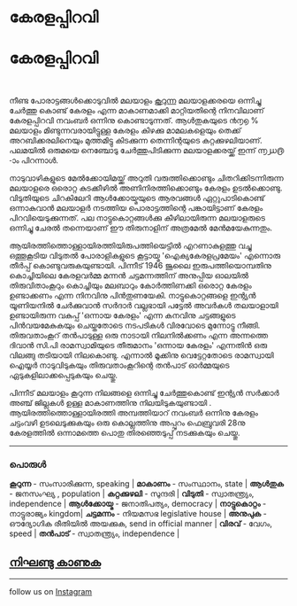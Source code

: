 # കേരളപ്പിറവി


# കേരളപ്പിറവി

<br>

നീണ്ട പോരാട്ടങ്ങള്‍ക്കൊടുവില്‍ മലയാളം [കൂറുന്ന](#പരള) മലയാളക്കരയെ ഒന്നിച്ചു ചേര്‍ത്തു കൊണ്ട് കേരളം എന്ന മാകാണമാക്കി മാറ്റിയതിന്റെ നിനവിലാണ് കേരളപ്പിറവി നവംബര്‍ ഒന്നിനു കൊണ്ടാടുന്നത്. ആള്‍തുകയുടെ ൯൱൭ % മലയാളം മിണ്ടുന്നവരായിട്ടുള്ള കേരളം കിഴക്കു മാമലകളെയും തെക്ക് അറബിക്കരലിനെയും മുത്തമിട്ടു കിടക്കുന്ന തെന്നിന്റയുടെ കറ്റക്കുഴലിയാണ്. പലമയില്‍ ഒരുമയെ നെഞ്ചോടു ചേര്‍ത്തുപിടിക്കുന്ന മലയാളക്കരയ്ക്ക് ഇന്ന് ൬൰൫ -ാം പിറന്നാള്‍. <br>

നാടുവാഴികളുടെ മേല്‍ക്കോയിമയ്ക്ക് അറുതി വരുത്തിക്കൊണ്ടും ചിതറിക്കിടന്നിരുന്ന മലയാളരെ ഒരൊറ്റ കുടക്കീഴില്‍ അണിനിരത്തിക്കൊണ്ടും കേരളം ഉടല്‍ക്കൊണ്ടു. വിടുതിയുടെ ചിറകിലേറി ആള്‍ക്കോയ്മയുടെ ആരവങ്ങള്‍ ഏറ്റുപാടികൊണ്ട് ഒന്നാകുവാന്‍ മലയാളര്‍ നടത്തിയ പൊരാട്ടത്തിന്റെ പങ്കായിട്ടാണ് കേരളം പിറവിയെടുക്കുന്നത്. പല നാട്ടുകൊറ്റങ്ങള്‍ക്കു കീഴിലായിരുന്ന മലയാളരുടെ ഒന്നിച്ചു ചേരല്‍ തന്നെയാണ് ഈ തിരുനാളിന് അത്രമേല്‍ മേന്‍മയേകുന്നതും. <br>

ആയിരത്തിത്തൊള്ളായിരത്തിയിരുപത്തിയെട്ടില്‍ എറണാകുളത്തു വച്ചു ഒത്തൂകൂടിയ വിടുതല്‍ പോരാളികളുടെ കൂട്ടായ്മ 'ഐക്യകേരളപ്രമേയം' എന്നൊരു തീര്‍പ്പ് കൊണ്ടുവരുകയുണ്ടായി. പിന്നീട് 1946 ജൂലൈ ഇരുപത്തിയൊമ്പതിനു കൊച്ചിയിലെ കേരളവര്‍മ്മ മന്നന്‍ ചട്ടമന്നത്തിന് അനുപ്പിയ ഓലയില്‍ തിരുവിതാംകൂറും കൊച്ചിയും മലബാറും കോര്‍ത്തിണക്കി ഒരൊറ്റ കേരളം ഉണ്ടാക്കണം എന്ന നിനവിനു പിന്‍തുണയേകി. നാട്ടുകൊറ്റങ്ങളെ ഇന്റ്യന്‍ യൂണിയനില്‍ ചേര്‍ക്കുവാന്‍ സര്‍ദാര്‍ വല്ലഭായി പട്ടേല്‍ അവര്‍കള്‍ തലയാളായി ഉണ്ടായിരുന്ന വകുപ്പ് 'ഒന്നായ കേരളം' എന്ന കനവിനു ചട്ടങ്ങളുടെ പിന്‍വയമേകുകയും ചെയ്തതോടെ നടപടികള്‍ വിരവോടെ മുന്നോട്ടു നീങ്ങി. തിരുവതാംകൂറ് തന്‍പാടുള്ള ഒരു നാടായി നിലനില്‍ക്കണം എന്ന അന്നത്തെ ദിവാന്‍ സി.പി രാമസ്വാമിയുടെ തീരുമാനം 'ഒന്നായ കേരളം' എന്നതിന്‍ ഒരു വിലങ്ങു തടിയായി നിലകൊണ്ടു. എന്നാല്‍ മൂക്കിനു വെട്ടേറ്റതോടെ രാമസ്വായി ഐയ്യര്‍ നാടുവിടുകയും തിരുവതാംകൂറിന്റെ തന്‍പാട് ഓര്‍മ്മയുടെ ഏടുകളിലാക്കപ്പെടുകയും ചെയ്തു. <br>

പിന്നീട് മലയാളം കൂറുന്ന നിലങ്ങളെ ഒന്നിച്ചു ചേര്‍ത്തുകൊണ്ട് ഇന്റ്യന്‍ സര്‍ക്കാര്‍ അഞ്ച് ജില്ലകള്‍ ഉള്ള മാകാണത്തിനു നിലയിടുകയുണ്ടായി . ആയിരത്തിത്തൊള്ളായിരത്തി അമ്പത്തിയാറ് നവംബര്‍ ഒന്നിനു കേരളം ചട്ടംവഴി ഉടലെടുക്കുകയും ഒരു കൊല്ലത്തിനു അപ്പുറം ഫെബ്രുവരി 28നു കേരളത്തില്‍ ഒന്നാമത്തെ പൊതു തിരഞ്ഞെടുപ്പ് നടക്കുകയും ചെയ്തു.

____

### പൊരുള്‍
**കൂറുന്ന** - സംസാരിക്കുന്ന, speaking |
**മാകാണം** - സംസ്ഥാനം, state |
**ആള്‍തുക** - ജനസംഘ്യ , population |
**കറ്റക്കുഴലി** - സുന്ദരി |
**വിടുതി**  - സ്വാതന്ത്ര്യം, independence |
**ആള്‍ക്കോയ്മ** - ജനാതിപത്യം, democracy |
**നാട്ടുകൊറ്റം** - നാട്ടുരാജ്യം kingdom|
**ചട്ടമന്നം** - നിയമസഭ legislative house |
**അനുപുക** - ഔദ്യോഗിക രീതിയില്‍ അയക്കുക, send in official manner |
**വിരവ്** - വേഗം, speed |
**തന്‍പാട്** - സ്വാതന്ത്ര്യം, independence |

## [നിഘണ്ടു കാണുക](/materials/glossary/)



______________________________________________________

follow us on [Instagram](https://www.instagram.com/malayalamozhi/)


